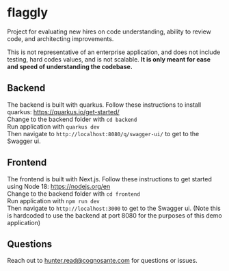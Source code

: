 # flaggly
Project for evaluating new hires on code understanding, ability to review code, and architecting improvements.

This is not representative of an enterprise application, and does not include testing, hard codes values, and is not scalable. **It is only meant for ease and speed of understanding the codebase.**

## Backend

The backend is built with quarkus. Follow these instructions to install quarkus: https://quarkus.io/get-started/  
Change to the backend folder with `cd backend`  
Run application with `quarkus dev`  
Then navigate to `http://localhost:8080/q/swagger-ui/` to get to the Swagger ui.  

## Frontend

The frontend is built with Next.js. Follow these instructions to get started using Node 18: https://nodejs.org/en  
Change to the backend folder with `cd frontend`  
Run application with `npm run dev`  
Then navigate to `http://localhost:3000` to get to the Swagger ui. (Note this is hardcoded to use the backend at port 8080 for the purposes of this demo application)  


## Questions

Reach out to hunter.read@cognosante.com for questions or issues.